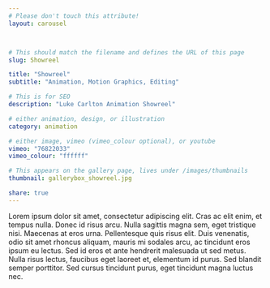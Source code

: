 ```yaml
---
# Please don't touch this attribute!
layout: carousel



# This should match the filename and defines the URL of this page
slug: Showreel

title: "Showreel"
subtitle: "Animation, Motion Graphics, Editing"

# This is for SEO
description: "Luke Carlton Animation Showreel"

# either animation, design, or illustration
category: animation

# either image, vimeo (vimeo_colour optional), or youtube
vimeo: "76822033"
vimeo_colour: "ffffff"

# This appears on the gallery page, lives under /images/thumbnails
thumbnail: gallerybox_showreel.jpg

share: true
---
```


Lorem ipsum dolor sit amet, consectetur adipiscing elit. Cras ac elit enim, et tempus nulla. Donec id risus arcu. Nulla sagittis magna sem, eget tristique nisi. Maecenas at eros urna. Pellentesque quis risus elit. Duis venenatis, odio sit amet rhoncus aliquam, mauris mi sodales arcu, ac tincidunt eros ipsum eu lectus. Sed id eros et ante hendrerit malesuada ut sed metus. Nulla risus lectus, faucibus eget laoreet et, elementum id purus. Sed blandit semper porttitor. Sed cursus tincidunt purus, eget tincidunt magna luctus nec.

